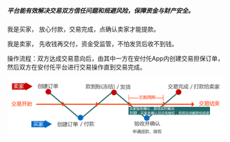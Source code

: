 ##### 平台能有效解决交易双方信任问题和规避风险，保障资金与财产安全。

我是买家， 放心付款，交易完成，点确认卖家才能提款。

我是卖家， 先收钱再交付，资金受监管，不怕发货后收不到钱。

操作流程：双方达成交易意向后，由其中一方在安付仛App内创建交易担保订单，然后双方在安付仛平台进行交易操作直到交易完成。

![](/assets/jglct_m.gif)

